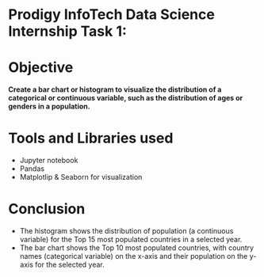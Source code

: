 # Prodigy InfoTech Data Science Internship Task 1:

# Objective
**Create a bar chart or histogram to visualize the distribution of a categorical or continuous variable, such as the distribution of
ages or genders in a population.**

# Tools and Libraries used
-  Jupyter notebook
-  Pandas
-  Matplotlip & Seaborn for visualization

# Conclusion

-  The histogram shows the distribution of population (a continuous variable) for the Top 15 most populated countries in a selected year.
-  The bar chart shows the Top 10 most populated countries, with country names (categorical variable) on the x-axis and their population on the y-axis for the selected year.
